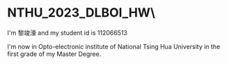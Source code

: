 # NTHU_2023_DLBOI_HW\

I'm 黎竣濠 and my student id is 112066513

I'm now in Opto-electronic institute of National Tsing Hua University
   in the first grade of my Master Degree.
